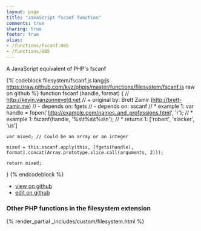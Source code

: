 ```yaml
---
layout: page
title: "JavaScript fscanf function"
comments: true
sharing: true
footer: true
alias:
- /functions/fscanf:885
- /functions/885
---
```

<!-- Generated by Rakefile:build -->
A JavaScript equivalent of PHP's fscanf

{% codeblock filesystem/fscanf.js lang:js https://raw.github.com/kvz/phpjs/master/functions/filesystem/fscanf.js raw on github %}
function fscanf (handle, format) {
    // http://kevin.vanzonneveld.net
    // +   original by: Brett Zamir (http://brett-zamir.me)
    // -    depends on: fgets
    // -    depends on: sscanf
    // *     example 1: var handle = fopen('http://example.com/names_and_professions.html', 'r');
    // *     example 1: fscanf(handle, '%s\t%s\t%s\n');
    // *     returns 1: ['robert', 'slacker', 'us']

    var mixed; // Could be an array or an integer

    mixed = this.sscanf.apply(this, [fgets(handle), format].concat(Array.prototype.slice.call(arguments, 2)));

    return mixed;
}
{% endcodeblock %}

 - [view on github](https://github.com/kvz/phpjs/blob/master/functions/filesystem/fscanf.js)
 - [edit on github](https://github.com/kvz/phpjs/edit/master/functions/filesystem/fscanf.js)

### Other PHP functions in the filesystem extension
{% render_partial _includes/custom/filesystem.html %}

